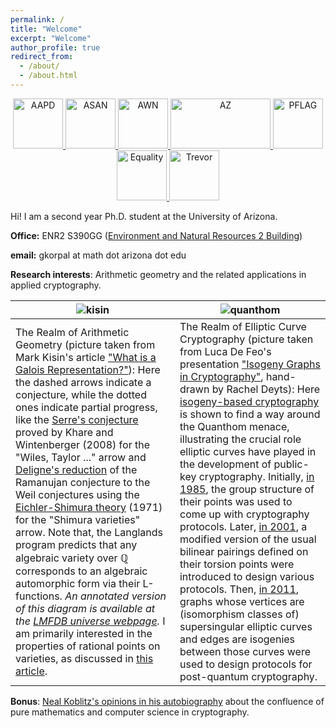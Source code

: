 ```yaml
---
permalink: /
title: "Welcome"
excerpt: "Welcome"
author_profile: true
redirect_from: 
  - /about/
  - /about.html
---
```


<p>
<center>
  <a href="https://www.aapd.com/">
     <img alt="AAPD" src="https://gkorpal.github.io/images/aapd.jpg"
       width="80" height="80" class="center">
  </a>
  <a href="https://autismacceptance.com/">
     <img alt="ASAN" src="https://gkorpal.github.io/images/ASAN_icon.jpg"
       width="80" height="80" class="center">
  </a>
  <a href="https://awnnetwork.org/">
     <img alt="AWN" src="https://gkorpal.github.io/images/awnlogo-256.png"
       width="80" height="80" class="center">
  </a>
  <a href="https://www.sabeusa.org/">
     <img alt="AZ" src="https://gkorpal.github.io/images/sabe-logo.png"
       width="160" height="80" class="center">
  </a>
    <a href="https://pflag.org/">
     <img alt="PFLAG" src="https://gkorpal.github.io/images/pflag-logo.png"
       width="80" height="80" class="center">
  </a>
  <a href="https://www.equalityfederation.org/">
     <img alt="Equality" src="https://gkorpal.github.io/images/equalityf.png"
       width="80" height="80" class="center">
  </a>
  <a href="https://www.thetrevorproject.org/">
     <img alt="Trevor" src="https://gkorpal.github.io/images/trevor.jpg"
       width="80" height="80" class="center">
  </a>  
 </center>
 </p>

<!------ 
<a href="https://en.wikipedia.org/wiki/Portal:LGBT">
     <img alt="ASAN" src="https://gkorpal.github.io/images/pride.png"
       width="130" height="80" class="center">
  </a>
----->

Hi! I am a second year Ph.D. student at the University of Arizona. 

**Office:** ENR2 S390GG ([Environment and Natural Resources 2 Building](https://enr2tour.arizona.edu/))

<!--- **Office Hours:**  On Sundays from 2:00 pm to 3:00 pm, on Tuesdays and Thursdays from 4:00 pm to 5:00 pm --->

**email:** gkorpal at math dot arizona dot edu

**Research interests**: Arithmetic geometry and the related applications in applied cryptography.

 ![kisin](https://gkorpal.github.io/images/kisin2.png) | ![quanthom](https://gkorpal.github.io/images/quanthom2.png)
----------------------------------------------------------|----------------------------------------------------
 The Realm of Arithmetic Geometry (picture taken from Mark Kisin's article ["What is a Galois Representation?"](https://www.ams.org/notices/200706/tx070600718p.pdf)): Here the dashed arrows indicate a conjecture, while the dotted ones indicate partial progress, like the [Serre's conjecture](https://www.math.arizona.edu/~cais/Papers/Expos/Serre05.pdf) proved by Khare and Wintenberger (2008) for the "Wiles, Taylor ..." arrow and [Deligne's reduction](https://mathoverflow.net/a/20259/) of the Ramanujan conjecture to the Weil conjectures using the [Eichler-Shimura theory](https://mathoverflow.net/a/20950/) (1971) for the "Shimura varieties" arrow. Note that, the Langlands program predicts that any algebraic variety over $\mathbb{Q}$ corresponds to an algebraic automorphic form via their L-functions. *An annotated version of this diagram is available at the [LMFDB universe webpage](https://www.lmfdb.org/universe).* I am primarily interested in the properties of rational points on varieties, as discussed in [this article](https://doi.org/10.1007/978-3-642-56755-1_13).| The Realm of Elliptic Curve Cryptography (picture taken from Luca De Feo's presentation ["Isogeny Graphs in Cryptography"](https://defeo.lu/docet/assets/slides/2018-05-31-gdr-securite.pdf), hand-drawn by Rachel Deyts): Here [isogeny-based cryptography](https://doi.ieeecomputersociety.org/10.1109/MITP.2019.2943136) is shown to find a way around the Quanthom menace, illustrating the crucial role elliptic curves have played in the development of public-key cryptography. Initially, [in 1985](https://link.springer.com/chapter/10.1007%2F3-540-39799-X_31), the group structure of their points was used to come up with cryptography protocols. Later, [in 2001](https://link.springer.com/chapter/10.1007/3-540-44647-8_13), a modified version of the usual bilinear pairings defined on their torsion points were introduced to design various protocols. Then, [in 2011](https://doi.org/10.1007/978-3-642-25405-5_2), graphs whose vertices are (isomorphism classes of) supersingular elliptic curves and edges are isogenies between those curves were used to design protocols for post-quantum cryptography.

**Bonus**: [Neal Koblitz's opinions in his autobiography](https://doi.org/10.1007/978-3-540-74078-0_14) about the confluence of pure mathematics and computer science in cryptography.
